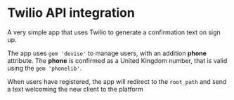 # Twilio API integration

A very simple app that uses Twilio to generate a confirmation text on sign up.

The app uses ``gem 'devise'`` to manage users, with an addition **phone** attribute.
The **phone** is confirmed as a United Kingdom number, that is valid using the ``gem 'phonelib'``.

When users have registered, the app will redirect to the ``root_path`` and send a text welcoming the new client to the platform



